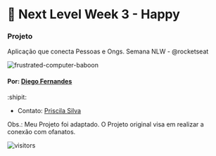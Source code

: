 
# :rocket: Next Level Week 3  - Happy

### Projeto

Aplicação que conecta Pessoas e Ongs. Semana NLW - @rocketseat

<p>

![frustrated-computer-baboon](https://media.giphy.com/media/OC97jizRBOQ1YksWMC/giphy.gif) <p>




#### Por: [Diego Fernandes](https://github.com/diego3g)

:shipit:
- Contato: [Priscila Silva](https://linkedin.com/in/silva-priscila)





Obs.: Meu Projeto foi adaptado. O Projeto original visa em realizar a conexão com ofanatos. 


![visitors](https://visitor-badge.glitch.me/badge?page_id=nlw-happy)